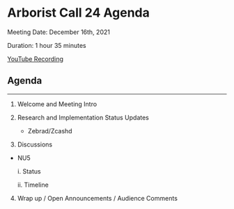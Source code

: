 # Arborist Call 24 Agenda

Meeting Date: December 16th, 2021

Duration: 1 hour 35 minutes

[YouTube Recording](https://youtu.be/lgGcMNgQ_d8)

## Agenda
___

1. Welcome and Meeting Intro 

2. Research and Implementation Status Updates

   - Zebrad/Zcashd

3. Discussions

  + NU5 
   
     i. Status

     ii. Timeline


     
4.  Wrap up / Open Announcements / Audience Comments